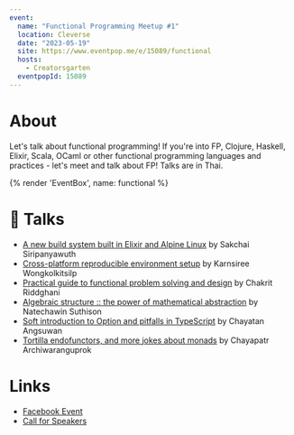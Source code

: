 ```yaml
---
event:
  name: "Functional Programming Meetup #1"
  location: Cleverse
  date: "2023-05-19"
  site: https://www.eventpop.me/e/15089/functional
  hosts:
    - Creatorsgarten
  eventpopId: 15089
---
```


# About

Let's talk about functional programming! If you're into FP, Clojure, Haskell, Elixir, Scala, OCaml or other functional programming languages and practices - let's meet and talk about FP! Talks are in Thai.

{% render 'EventBox', name: functional %}

# 🎤 Talks

- [A new build system built in Elixir and Alpine Linux](https://www.youtube.com/watch?v=8A4IAK2Pedg&list=PLTuz2sLvbRpwx_OwSnTh4tb_RpO3jo39L&index=1) by Sakchai Siripanyawuth
- [Cross-platform reproducible environment setup](https://www.youtube.com/watch?v=bn7MU7tRSI0&list=PLTuz2sLvbRpwx_OwSnTh4tb_RpO3jo39L&index=2) by Karnsiree Wongkolkitsilp
- [Practical guide to functional problem solving and design](https://www.youtube.com/watch?v=xCyRAH2X9FQ&list=PLTuz2sLvbRpwx_OwSnTh4tb_RpO3jo39L&index=3) by Chakrit Riddghani
- [Algebraic structure :: the power of mathematical abstraction](https://www.youtube.com/watch?v=F5_17LqLmU4&list=PLTuz2sLvbRpwx_OwSnTh4tb_RpO3jo39L&index=4) by Natechawin Suthison
- [Soft introduction to Option and pitfalls in TypeScript](https://www.youtube.com/watch?v=B60nabM4hgk&list=PLTuz2sLvbRpwx_OwSnTh4tb_RpO3jo39L&index=5) by Chayatan Angsuwan
- [Tortilla endofunctors, and more jokes about monads](https://www.youtube.com/watch?v=JGmWEAuaj2s&list=PLTuz2sLvbRpwx_OwSnTh4tb_RpO3jo39L&index=6) by Chayapatr Archiwaranguprok

# Links

- [Facebook Event](https://facebook.com/events/205881275552948)
- [Call for Speakers](https://airtable.com/shrATt9PA6zL2L287)